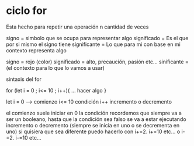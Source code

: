 # ciclo for 

Esta hecho para repetir una operación n cantidad de veces

signo = simbolo que se ocupa para representar algo
significado = Es el que por si mismo el signo tiene 
significante = Lo que para mi con base en mi contexto representa algo

signo = rojo (color)
significado = alto, precaución, pasión etc...
sinificante = (el contexto para lo que lo vamos a usar)

sintaxis del for 

for (let i = 0 ; i<= 10 ; i++){
    ... hacer algo 
}

let i = 0 --> comienzo 
i<= 10 condición 
i++ incremento o decremento

el comienzo suele iniciar en 0 
la condición recordemos que siempre va a ser un booleano, hasta que la condición sea falso se va a estar ejecutando 
incremento o decremento (siempre se inicia en uno o se decrementa en uno)
si quisiera que sea diferente puedo hacerlo con i+=2. i+=10 etc... o i-=2. i-=10 etc...

